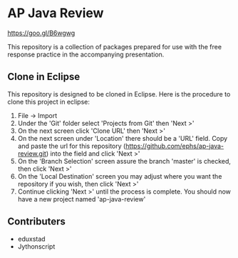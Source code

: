 AP Java Review
===
https://goo.gl/B6wgwg

This repository is a collection of packages prepared for use with the free response practice in the accompanying presentation.

Clone in Eclipse
---
This repository is designed to be cloned in Eclipse. Here is the procedure to clone this project in eclipse:
1. File -> Import
2. Under the 'Git' folder select 'Projects from Git' then 'Next >' 
3. On the next screen click 'Clone URL' then 'Next >'
4. On the next screen under 'Location' there should be a 'URL' field. Copy and paste the url for this repository (https://github.com/ephs/ap-java-review.git) into the field and click 'Next >'
5. On the 'Branch Selection' screen assure the branch 'master' is checked, then click 'Next >'
6. On the 'Local Destination' screen you may adjust where you want the repository if you wish, then click 'Next >'
7. Continue clicking 'Next >' until the process is complete. You should now have a new project named 'ap-java-review'

Contributers
---
* eduxstad
* Jythonscript